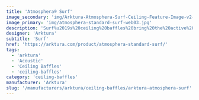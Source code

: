 ```yaml
---
title: 'Atmosphera® Surf'
image_secondary: 'img/Arktura-Atmosphera-Surf-Ceiling-Feature-Image-v2-1600x1600.png'
image_primary: 'img/atmosphera-standard-surf-web03.jpg'
description: 'Surf%u2019s%20ceiling%20baffles%20bring%20the%20active%20undulation%20of%20waves%20into%20your%20design%20activating%20your%20space%20and%20its%20occupants.%20Visitors%20might%20feel%20as%20if%20they%20were%20ready%20to%20head%20out%20for%20an%20afternoon%20surfing%20adventure.%20And%20because%20of%20their%20Soft%20Sound%AE%20fins%2C%20standing%20under%20the%20panels%20is%20tranquil%2C%20as%20their%20acoustic%20sound%20control%20limits%20excess%20noise.'
designer: 'Arktura'
subtitle: 'Surf'
href: 'https://arktura.com/product/atmosphera-standard-surf/'
tags:
  - 'arktura'
  - 'Acoustic'
  - 'Ceiling Baffles'
  - 'ceiling-baffles'
category: 'ceiling-baffles'
manufacturer: 'Arktura'
slug: '/manufacturers/arktura/ceiling-baffles/arktura-atmosphera-surf'
---
```

